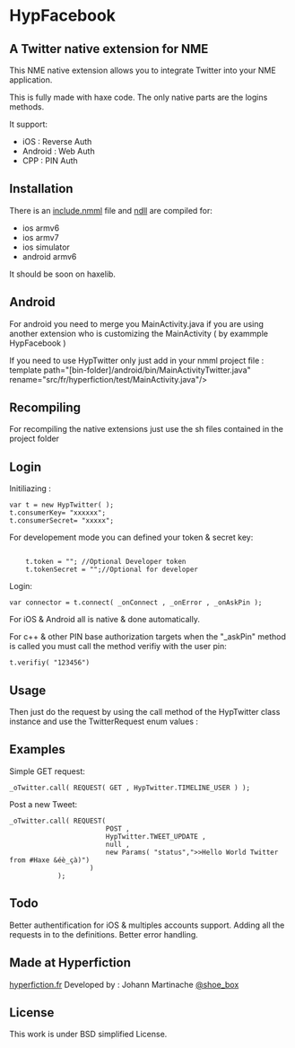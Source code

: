 HypFacebook
=============================
A Twitter native extension for NME
-----------------------------

This NME native extension allows you to integrate Twitter into your NME application.

This is fully made with haxe code.
The only native parts are the logins methods.

It support:
- iOS     : Reverse Auth
- Android : Web Auth
- CPP     : PIN Auth

Installation
------------
There is an [include.nmml]() file and [ndll]() are compiled for:
* ios armv6
* ios armv7
* ios simulator
* android armv6

It should be soon on haxelib.

Android
-------

For android you need to merge you MainActivity.java if you are using another extension who is customizing the MainActivity ( by exammple HypFacebook )

If you need to use HypTwitter only just add in your nmml project file :
template path="[bin-folder]/android/bin/MainActivityTwitter.java" rename="src/fr/hyperfiction/test/MainActivity.java"/>

Recompiling
-----------
For recompiling the native extensions just use the sh files contained in the project folder

Login
-----

Initiliazing :

<pre><code>var t = new HypTwitter( );
t.consumerKey= "xxxxxx";	
t.consumerSecret= "xxxxx";
</code></pre>

For developement mode you can defined your token & secret key:
<pre><code>
	t.token = ""; //Optional Developer token	
	t.tokenSecret = "";//Optional for developer
</code></pre>

Login:

<pre><code>var connector = t.connect( _onConnect , _onError , _onAskPin );</pre></code>

For iOS & Android all is native & done automatically.

For c++ & other PIN base authorization targets when the "_askPin" method is called you must call the method verifiy with the user pin:

<pre><code>t.verifiy( "123456")</code></pre>

Usage
-----

Then just do the request by using the call method of the HypTwitter class instance and use the TwitterRequest enum values :

Examples
--------

Simple GET request:
<pre><code>_oTwitter.call( REQUEST( GET , HypTwitter.TIMELINE_USER ) );</pre></code>

Post a new Tweet:
<pre><code>_oTwitter.call( REQUEST(
						POST ,
						HypTwitter.TWEET_UPDATE ,
						null ,
						new Params( "status",">>Hello World Twitter from #Haxe &éè_çà)")
					)
			);</pre></code>

Todo
----

Better authentification for iOS & multiples accounts support.
Adding all the requests in to the definitions.
Better error handling.

Made at Hyperfiction
--------------------
[hyperfiction.fr](http://hyperfiction.fr)
Developed by :
Johann Martinache
[@shoe_box](https://twitter.com/shoe_box)

License
-------
This work is under BSD simplified License.
